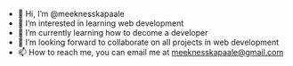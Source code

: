 - 👋 Hi, I’m @meeknesskapaale
- 👀 I’m interested in learning web development
- 🌱 I’m currently learning how to decome a developer
- 💞️ I’m looking forward to collaborate on all projects in web development
- 📫 How to reach me, you can email me at meeknesskapaale@gmail.com

<!---
meeknesskapaale/meeknesskapaale is a ✨ special ✨ repository because its `README.md` (this file) appears on your GitHub profile.
You can click the Preview link to take a look at your changes.
--->

